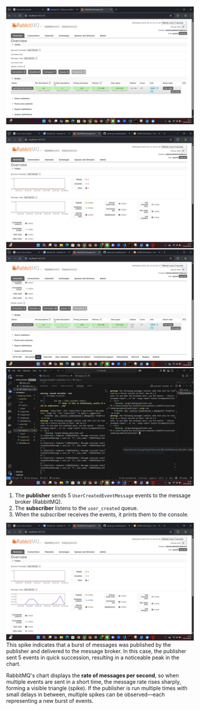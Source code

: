 ![alt text](image.png)

![alt text](image-2.png)
![alt text](image-3.png)
![alt text](image-1.png)
1. The **publisher** sends 5 `UserCreatedEventMessage` events to the message broker (RabbitMQ).
2. The **subscriber** listens to the `user_created` queue.
3. When the subscriber receives the events, it prints them to the console.

![alt text](image-4.png)
This spike indicates that a burst of messages was published by the publisher and delivered to the message broker. In this case, the publisher sent 5 events in quick succession, resulting in a noticeable peak in the chart.

RabbitMQ's chart displays the **rate of messages per second**, so when multiple events are sent in a short time, the message rate rises sharply, forming a visible triangle (spike). If the publisher is run multiple times with small delays in between, multiple spikes can be observed—each representing a new burst of events.